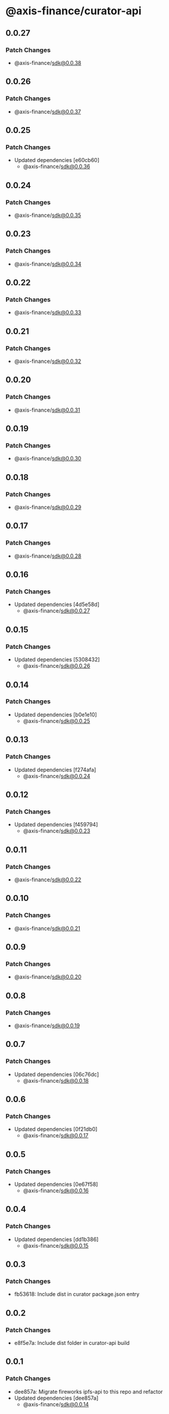# @axis-finance/curator-api

## 0.0.27

### Patch Changes

- @axis-finance/sdk@0.0.38

## 0.0.26

### Patch Changes

- @axis-finance/sdk@0.0.37

## 0.0.25

### Patch Changes

- Updated dependencies [e60cb60]
  - @axis-finance/sdk@0.0.36

## 0.0.24

### Patch Changes

- @axis-finance/sdk@0.0.35

## 0.0.23

### Patch Changes

- @axis-finance/sdk@0.0.34

## 0.0.22

### Patch Changes

- @axis-finance/sdk@0.0.33

## 0.0.21

### Patch Changes

- @axis-finance/sdk@0.0.32

## 0.0.20

### Patch Changes

- @axis-finance/sdk@0.0.31

## 0.0.19

### Patch Changes

- @axis-finance/sdk@0.0.30

## 0.0.18

### Patch Changes

- @axis-finance/sdk@0.0.29

## 0.0.17

### Patch Changes

- @axis-finance/sdk@0.0.28

## 0.0.16

### Patch Changes

- Updated dependencies [4d5e58d]
  - @axis-finance/sdk@0.0.27

## 0.0.15

### Patch Changes

- Updated dependencies [5308432]
  - @axis-finance/sdk@0.0.26

## 0.0.14

### Patch Changes

- Updated dependencies [b0e1e10]
  - @axis-finance/sdk@0.0.25

## 0.0.13

### Patch Changes

- Updated dependencies [f274afa]
  - @axis-finance/sdk@0.0.24

## 0.0.12

### Patch Changes

- Updated dependencies [f459794]
  - @axis-finance/sdk@0.0.23

## 0.0.11

### Patch Changes

- @axis-finance/sdk@0.0.22

## 0.0.10

### Patch Changes

- @axis-finance/sdk@0.0.21

## 0.0.9

### Patch Changes

- @axis-finance/sdk@0.0.20

## 0.0.8

### Patch Changes

- @axis-finance/sdk@0.0.19

## 0.0.7

### Patch Changes

- Updated dependencies [06c76dc]
  - @axis-finance/sdk@0.0.18

## 0.0.6

### Patch Changes

- Updated dependencies [0f21db0]
  - @axis-finance/sdk@0.0.17

## 0.0.5

### Patch Changes

- Updated dependencies [0e67f58]
  - @axis-finance/sdk@0.0.16

## 0.0.4

### Patch Changes

- Updated dependencies [dd1b386]
  - @axis-finance/sdk@0.0.15

## 0.0.3

### Patch Changes

- fb53618: Include dist in curator package.json entry

## 0.0.2

### Patch Changes

- e8f5e7a: Include dist folder in curator-api build

## 0.0.1

### Patch Changes

- dee857a: Migrate fireworks ipfs-api to this repo and refactor
- Updated dependencies [dee857a]
  - @axis-finance/sdk@0.0.14
